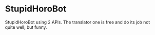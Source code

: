 # StupidHoroBot
StupidHoroBot using 2 APIs. The translator one is free and do its job not quite well, but funny.

